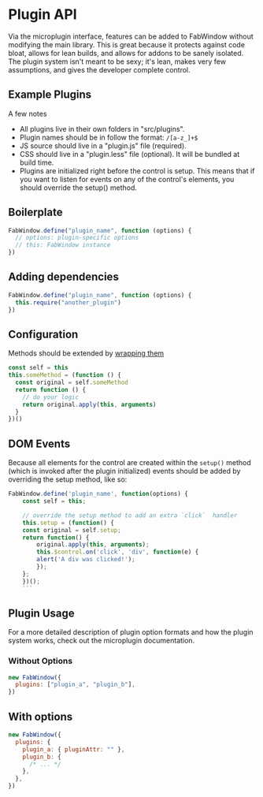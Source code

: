 # Plugin API

Via the microplugin interface, features can be added to FabWindow without modifying the main library. This is great because it protects against code bloat, allows for lean builds, and allows for addons to be sanely isolated. The plugin system isn't meant to be sexy; it's lean, makes very few assumptions, and gives the developer complete control.

## Example Plugins

A few notes

- All plugins live in their own folders in "src/plugins".
- Plugin names should be in follow the format: `/[a-z_]+$`
- JS source should live in a "plugin.js" file (required).
- CSS should live in a "plugin.less" file (optional). It will be bundled at build time.
- Plugins are initialized right before the control is setup. This means that if you want to listen for events on any of the control's elements, you should override the setup() method.

## Boilerplate

```js
FabWindow.define("plugin_name", function (options) {
  // options: plugin-specific options
  // this: FabWindow instance
})
```

## Adding dependencies

```js
FabWindow.define("plugin_name", function (options) {
  this.require("another_plugin")
})
```

## Configuration

Methods should be extended by [wrapping them](https://stackoverflow.com/questions/4578424/javascript-extend-a-function)

```js
const self = this
this.someMethod = (function () {
  const original = self.someMethod
  return function () {
    // do your logic
    return original.apply(this, arguments)
  }
})()
```

## DOM Events

Because all elements for the control are created within the `setup()` method (which is invoked after the plugin initialized) events should be added by overriding the setup method, like so:

````js
FabWindow.define('plugin_name', function(options) {
    const self = this;

    // override the setup method to add an extra `click`  handler
    this.setup = (function() {
    const original = self.setup;
    return function() {
        original.apply(this, arguments);
        this.$control.on('click', 'div', function(e) {
        alert('A div was clicked!');
        });
    };
    })();
    ```
````

## Plugin Usage

For a more detailed description of plugin option formats and how the plugin system works, check out the microplugin documentation.

### Without Options

```js
new FabWindow({
  plugins: ["plugin_a", "plugin_b"],
})
```

## With options

```js
new FabWindow({
  plugins: {
    plugin_a: { pluginAttr: "" },
    plugin_b: {
      /* ... */
    },
  },
})
```
